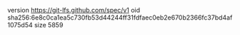 version https://git-lfs.github.com/spec/v1
oid sha256:6e8c0ca1ea5c730fb53d44244ff31fdfaec0eb2e670b2366fc37bd4af1075d54
size 5859
